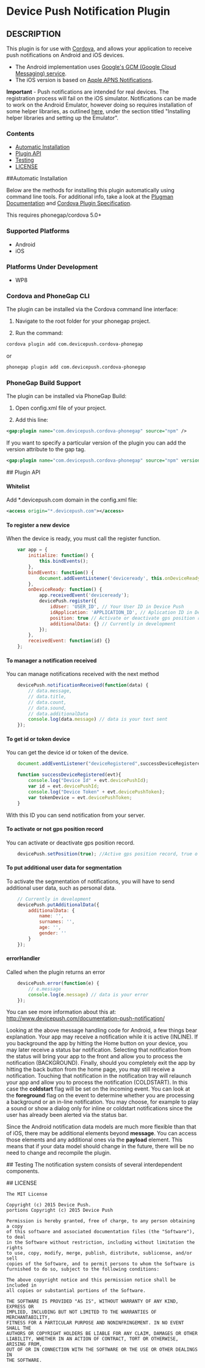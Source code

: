 # Device Push Notification Plugin

## DESCRIPTION

This plugin is for use with [Cordova](http://incubator.apache.org/cordova/), and allows your application to receive push notifications on Android and iOS devices.
* The Android implementation uses [Google's GCM (Google Cloud Messaging) service](http://developer.android.com/guide/google/gcm/index.html).
* The iOS version is based on [Apple APNS Notifications](http://developer.apple.com/library/mac/#documentation/NetworkingInternet/Conceptual/RemoteNotificationsPG/ApplePushService/ApplePushService.html).

**Important** - Push notifications are intended for real devices. The registration process will fail on the iOS simulator. Notifications can be made to work on the Android Emulator, however doing so requires installation of some helper libraries, as outlined [here,](http://www.androidhive.info/2012/10/android-push-notifications-using-google-cloud-messaging-gcm-php-and-mysql/) under the section titled "Installing helper libraries and setting up the Emulator".

### Contents

- [Automatic Installation](#automatic_installation)
- [Plugin API](#plugin_api)
- [Testing](#testing)
- [LICENSE](#license)

##<a name="automatic_installation"></a>Automatic Installation

Below are the methods for installing this plugin automatically using command line tools. For additional info, take a look at the [Plugman Documentation](https://github.com/apache/cordova-plugman/blob/master/README.md) and [Cordova Plugin Specification](https://github.com/alunny/cordova-plugin-spec).

This requires phonegap/cordova 5.0+

### Supported Platforms

- Android
- iOS

### Platforms Under Development

- WP8

### Cordova and PhoneGap CLI

The plugin can be installed via the Cordova command line interface:

1) Navigate to the root folder for your phonegap project. 

2) Run the command:

```sh
cordova plugin add com.devicepush.cordova-phonegap
```
or
```sh
phonegap plugin add com.devicepush.cordova-phonegap
```

### PhoneGap Build Support

The plugin can be installed via PhoneGap Build:

1) Open config.xml file of your project. 

2) Add this line:

```xml
<gap:plugin name="com.devicepush.cordova-phonegap" source="npm" />
```

If you want to specify a particular version of the plugin you can add the version attribute to the gap tag.

```xml
<gap:plugin name="com.devicepush.cordova-phonegap" source="npm" version="0.3.1" />
```

##<a name="plugin_api"></a> Plugin API

#### Whitelist
Add *.devicepush.com domain in the config.xml file:
```xml
<access origin="*.devicepush.com"></access>
```

#### To register a new device
When the device is ready, you must call the register function.
```js
    var app = {
        initialize: function() {
            this.bindEvents();
        },
        bindEvents: function() {
            document.addEventListener('deviceready', this.onDeviceReady, false);
        },
        onDeviceReady: function() {
            app.receivedEvent('deviceready');
            devicePush.register({
                idUser: 'USER_ID', // Your User ID in Device Push
                idApplication: 'APPLICATION_ID', // Aplication ID in Device Push
                position: true // Activate or deactivate gps position record. Default value is false
                additionalData: {} // Currently in development
            });
        },
        receivedEvent: function(id) {}
    };
```

#### To manager a notification received
You can manage notifications received with the next method
```js
    devicePush.notificationReceived(function(data) {
        // data.message, 
        // data.title, 
        // data.count, 
        // data.sound, 
        // data.additionalData
        console.log(data.message) // data is your text sent
    });
```

#### To get id or token device
You can get the device id or token of the device.
```js
    document.addEventListener("deviceRegistered",successDeviceRegistered,false);

    function successDeviceRegistered(evt){
        console.log("Device Id" + evt.devicePushId);
        var id = evt.devicePushId;
        console.log("Device Token" + evt.devicePushToken);
        var tokenDevice = evt.devicePushToken;
    }
```
With this ID you can send notification from your server.

#### To activate or not gps position record
You can activate or deactivate gps position record.
```js
    devicePush.setPosition(true); //Active gps position record, true o false. Default value is false.
```

#### To put additional user data for segmentation
To activate the segmentation of notifications, you will have to send additional user data, such as personal data.
```js
    // Currently in development
    devicePush.putAdditionalData({
        additionalData: {
            name: '',
            surnames: '',
            age: '',
            gender: ''
        } 
    });
```

#### errorHandler
Called when the plugin returns an error
```js
    devicePush.error(function(e) {
        // e.message
        console.log(e.message) // data is your error
    });
```

You can see more information about this at: http://www.devicepush.com/documentation-push-notification/

Looking at the above message handling code for Android, a few things bear explanation. Your app may receive a notification while it is active (INLINE). If you background the app by hitting the Home button on your device, you may later receive a status bar notification. Selecting that notification from the status will bring your app to the front and allow you to process the notification (BACKGROUND). Finally, should you completely exit the app by hitting the back button from the home page, you may still receive a notification. Touching that notification in the notification tray will relaunch your app and allow you to process the notification (COLDSTART). In this case the **coldstart** flag will be set on the incoming event. You can look at the **foreground** flag on the event to determine whether you are processing a background or an in-line notification. You may choose, for example to play a sound or show a dialog only for inline or coldstart notifications since the user has already been alerted via the status bar.

Since the Android notification data models are much more flexible than that of iOS, there may be additional elements beyond **message**. You can access those elements and any additional ones via the **payload** element. This means that if your data model should change in the future, there will be no need to change and recompile the plugin.


##<a name="testing"></a> Testing
The notification system consists of several interdependent components.

##<a name="license"></a> LICENSE

	The MIT License

	Copyright (c) 2015 Device Push.
	portions Copyright (c) 2015 Device Push

	Permission is hereby granted, free of charge, to any person obtaining a copy
	of this software and associated documentation files (the "Software"), to deal
	in the Software without restriction, including without limitation the rights
	to use, copy, modify, merge, publish, distribute, sublicense, and/or sell
	copies of the Software, and to permit persons to whom the Software is
	furnished to do so, subject to the following conditions:

	The above copyright notice and this permission notice shall be included in
	all copies or substantial portions of the Software.

	THE SOFTWARE IS PROVIDED "AS IS", WITHOUT WARRANTY OF ANY KIND, EXPRESS OR
	IMPLIED, INCLUDING BUT NOT LIMITED TO THE WARRANTIES OF MERCHANTABILITY,
	FITNESS FOR A PARTICULAR PURPOSE AND NONINFRINGEMENT. IN NO EVENT SHALL THE
	AUTHORS OR COPYRIGHT HOLDERS BE LIABLE FOR ANY CLAIM, DAMAGES OR OTHER
	LIABILITY, WHETHER IN AN ACTION OF CONTRACT, TORT OR OTHERWISE, ARISING FROM,
	OUT OF OR IN CONNECTION WITH THE SOFTWARE OR THE USE OR OTHER DEALINGS IN
	THE SOFTWARE.